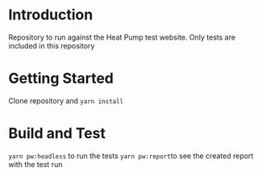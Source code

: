 # Introduction

Repository to run against the Heat Pump test website. Only tests are included in this repository

# Getting Started

Clone repository and `yarn install`

# Build and Test

`yarn pw:headless` to run the tests
`yarn pw:report`to see the created report with the test run
